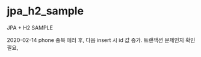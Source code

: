 # jpa_h2_sample
JPA + H2 SAMPLE

2020-02-14 
 phone 중복 에러 후, 다음 insert 시 id 값 증가. 
 트랜잭션 문제인지 확인 필요,
